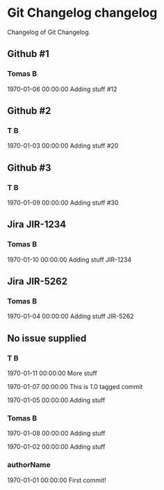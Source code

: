 # Git Changelog changelog

Changelog of Git Changelog.

## Github #1
### Tomas B
1970-01-06 00:00:00
Adding stuff #12


## Github #2
### T B
1970-01-03 00:00:00
Adding stuff #20


## Github #3
### T B
1970-01-09 00:00:00
Adding stuff
 #30


## Jira JIR-1234
### Tomas B
1970-01-10 00:00:00
Adding stuff JIR-1234


## Jira JIR-5262
### Tomas B
1970-01-04 00:00:00
Adding stuff 
  JIR-5262


## No issue supplied 
### T B
1970-01-11 00:00:00
More stuff

1970-01-07 00:00:00
This is 1.0 tagged commit

1970-01-05 00:00:00
Adding stuff


### Tomas B
1970-01-08 00:00:00
Adding stuff

1970-01-02 00:00:00
Adding stuff


### authorName
1970-01-01 00:00:00
First commit!
